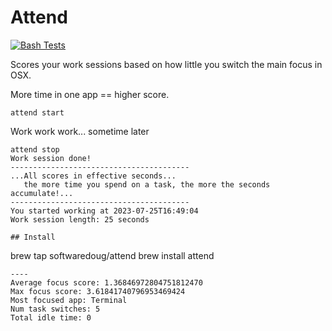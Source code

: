 # Attend

[![Bash Tests](https://github.com/softwaredoug/focus/actions/workflows/test.yml/badge.svg)](https://github.com/softwaredoug/focus/actions/workflows/test.yml)

Scores your work sessions based on how little you switch the main focus in OSX. 

More time in one app == higher score.

```
attend start
```

Work work work... sometime later

```
attend stop
Work session done!
----------------------------------------
...All scores in effective seconds...
   the more time you spend on a task, the more the seconds accumulate!...
----------------------------------------
You started working at 2023-07-25T16:49:04
Work session length: 25 seconds

## Install

```
brew tap softwaredoug/attend
brew install attend
```
----
Average focus score: 1.36846972804751812470
Max focus score: 3.61841740796953469424
Most focused app: Terminal
Num task switches: 5
Total idle time: 0
```
